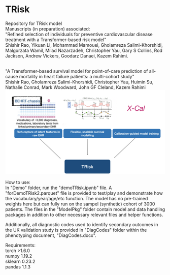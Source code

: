 # TRisk
Repository for TRisk model<br/>
Manuscripts (in preparation) associated: <br/>
"Refined selection of individuals for preventive cardiovascular disease treatment with a Transformer-based risk model"<br/>
Shishir Rao, Yikuan Li, Mohammad Mamouei, Gholamreza Salimi-Khorshidi, Malgorzata Wamil, Milad Nazarzadeh, Christopher Yau, Gary S Collins, Rod Jackson, Andrew Vickers, Goodarz Danaei, Kazem Rahimi.<br/><br/>

"A Transformer-based survival model for point-of-care prediction of all-cause mortality in heart failure patients: a multi-cohort study"<br/>
Shishir Rao, Gholamreza Salimi-Khorshidi, Christopher Yau, Huimin Su, Nathalie Conrad, Mark Woodward, John GF Cleland, Kazem Rahimi<br/>
![Screenshot](triskmodel.png)

How to use:<br/>
In "Demo" folder, run the "demoTRisk.ipynb" file. A "forDemoTRisk2.parquet" file is provided to test/play and demonstrate how the vocabulary/year/age/etc function. The model has no pre-trained weights here but can fully run on the sampel (synthetic) cohort of 3000 patients. The files in the "ModelPkg" folder contain model and data handling packages in addition to other necessary relevant files and helper functions.<br/>

Additionally, all diagnostic codes used to identify secondary outcomes in the UK validation study is provided in "DiagCodes" folder within the phenotyping document, "DiagCodes.docx".

Requirements:<br/>
torch >1.6.0<br/>
numpy 1.19.2<br/>
sklearn 0.23.2<br/>
pandas 1.1.3<br/>
<br/>
